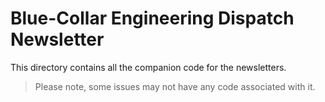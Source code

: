 # Blue-Collar Engineering Dispatch Newsletter

This directory contains all the companion code for the newsletters.

> Please note, some issues may not have any code associated with it.
